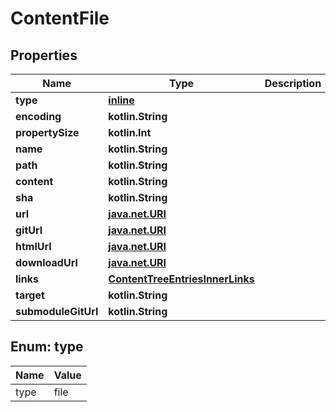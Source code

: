 
# ContentFile

## Properties
Name | Type | Description | Notes
------------ | ------------- | ------------- | -------------
**type** | [**inline**](#Type) |  | 
**encoding** | **kotlin.String** |  | 
**propertySize** | **kotlin.Int** |  | 
**name** | **kotlin.String** |  | 
**path** | **kotlin.String** |  | 
**content** | **kotlin.String** |  | 
**sha** | **kotlin.String** |  | 
**url** | [**java.net.URI**](java.net.URI.md) |  | 
**gitUrl** | [**java.net.URI**](java.net.URI.md) |  | 
**htmlUrl** | [**java.net.URI**](java.net.URI.md) |  | 
**downloadUrl** | [**java.net.URI**](java.net.URI.md) |  | 
**links** | [**ContentTreeEntriesInnerLinks**](ContentTreeEntriesInnerLinks.md) |  | 
**target** | **kotlin.String** |  |  [optional]
**submoduleGitUrl** | **kotlin.String** |  |  [optional]


<a id="Type"></a>
## Enum: type
Name | Value
---- | -----
type | file



